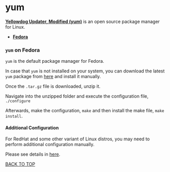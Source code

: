 yum
===
[**Yellowdog Updater, Modified (yum)**](http://yum.baseurl.org) is an open source package manager for Linux.

* [**Fedora**](#yum-on-fedora)

### `yum` on Fedora
`yum` is the default package manager for Fedora.

In case that `yum` is not installed on your system, you can download the latest `yum` package from [here](http://yum.baseurl.org/download/3.4/yum-3.4.3.tar.gz) and install it manually.

Once the `.tar.gz` file is downloaded, unzip it.

Navigate into the unzipped folder and execute the configuration file, `./configure`

Afterwards, make the configuration, `make` and then install the make file, `make install`.

#### Additional Configuration
For RedHat and some other variant of Linux distros, you may need to perform additional configuration manually.

Please see details in [here](https://access.redhat.com/documentation/en-US/Red_Hat_Enterprise_Linux/6/html/Deployment_Guide/sec-Configuring_Yum_and_Yum_Repositories.html).

[BACK TO TOP](https://github.com/ctrl-alt-del/devenv)
